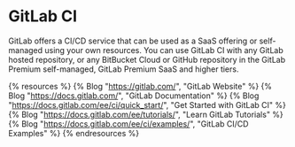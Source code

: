 # GitLab CI

GitLab offers a CI/CD service that can be used as a SaaS offering or self-managed using your own resources. You can use GitLab CI with any GitLab hosted repository, or any BitBucket Cloud or GitHub repository in the GitLab Premium self-managed, GitLab Premium SaaS and higher tiers.


{% resources %}
  {% Blog "https://gitlab.com/", "GitLab Website" %}
  {% Blog "https://docs.gitlab.com/", "GitLab Documentation" %}
  {% Blog "https://docs.gitlab.com/ee/ci/quick_start/", "Get Started with GitLab CI" %}
  {% Blog "https://docs.gitlab.com/ee/tutorials/", "Learn GitLab Tutorials" %}
  {% Blog "https://docs.gitlab.com/ee/ci/examples/", "GitLab CI/CD Examples" %}
{% endresources %}
